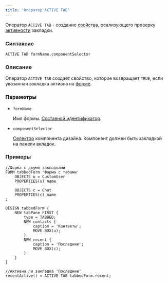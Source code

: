 ```yaml
---
title: 'Оператор ACTIVE TAB'
---
```


Оператор `ACTIVE TAB` - создание [свойства](Properties.md), реализующего проверку [активности](Activity_ACTIVE.md) закладки.

### Синтаксис 

```
ACTIVE TAB formName.componentSelector
```

### Описание

Оператор `ACTIVE TAB` создает свойство, которое возвращает `TRUE`, если указанная закладка активна на [форме](Forms.md). 

### Параметры

- `formName`

    Имя формы. [Составной идентификатор](IDs.md#cid).

- `componentSelector`  

    [Селектор](DESIGN_statement.md#selector) компонента дизайна. Компонент должен быть закладкой на панели вкладок.

### Примеры

```lsf
//Форма с двумя закладками
FORM tabbedForm 'Форма с табами'
    OBJECTS u = CustomUser
    PROPERTIES(u) name

    OBJECTS c = Chat
    PROPERTIES(c) name
;

DESIGN tabbedForm {
    NEW tabPane FIRST {
        type = TABBED;
        NEW contacts {
            caption = 'Контакты';
            MOVE BOX(u);
        }
        NEW recent {
            caption = 'Последние';
            MOVE BOX(c);
        }
    }
}

//Активна ли закладка 'Последние'
recentActive() = ACTIVE TAB tabbedForm.recent;
```
